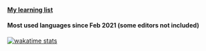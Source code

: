 #### [My learning list](https://github.com/users/hugoppp/projects/2)
#### Most used languages since Feb 2021 (some editors not included)
[![wakatime stats](https://github-readme-stats.vercel.app/api/wakatime?username=@hugop&langs_count=10)](https://wakatime.com/@hugop)
